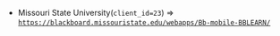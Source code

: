  - Missouri State University(`client_id=23`) => [`https://blackboard.missouristate.edu/webapps/Bb-mobile-BBLEARN/`](https://blackboard.missouristate.edu/webapps/Bb-mobile-BBLEARN/)
